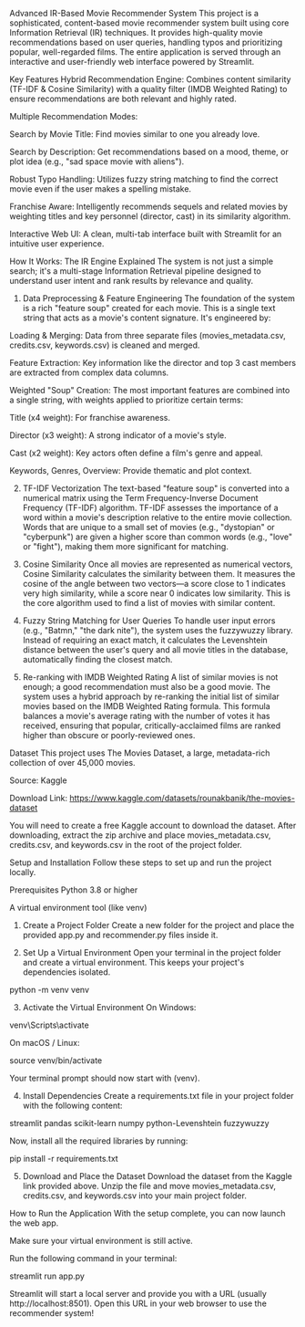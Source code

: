Advanced IR-Based Movie Recommender System
This project is a sophisticated, content-based movie recommender system built using core Information Retrieval (IR) techniques. It provides high-quality movie recommendations based on user queries, handling typos and prioritizing popular, well-regarded films. The entire application is served through an interactive and user-friendly web interface powered by Streamlit.

Key Features
Hybrid Recommendation Engine: Combines content similarity (TF-IDF & Cosine Similarity) with a quality filter (IMDB Weighted Rating) to ensure recommendations are both relevant and highly rated.

Multiple Recommendation Modes:

Search by Movie Title: Find movies similar to one you already love.

Search by Description: Get recommendations based on a mood, theme, or plot idea (e.g., "sad space movie with aliens").

Robust Typo Handling: Utilizes fuzzy string matching to find the correct movie even if the user makes a spelling mistake.

Franchise Aware: Intelligently recommends sequels and related movies by weighting titles and key personnel (director, cast) in its similarity algorithm.

Interactive Web UI: A clean, multi-tab interface built with Streamlit for an intuitive user experience.

How It Works: The IR Engine Explained
The system is not just a simple search; it's a multi-stage Information Retrieval pipeline designed to understand user intent and rank results by relevance and quality.

1. Data Preprocessing & Feature Engineering
The foundation of the system is a rich "feature soup" created for each movie. This is a single text string that acts as a movie's content signature. It's engineered by:

Loading & Merging: Data from three separate files (movies_metadata.csv, credits.csv, keywords.csv) is cleaned and merged.

Feature Extraction: Key information like the director and top 3 cast members are extracted from complex data columns.

Weighted "Soup" Creation: The most important features are combined into a single string, with weights applied to prioritize certain terms:

Title (x4 weight): For franchise awareness.

Director (x3 weight): A strong indicator of a movie's style.

Cast (x2 weight): Key actors often define a film's genre and appeal.

Keywords, Genres, Overview: Provide thematic and plot context.

2. TF-IDF Vectorization
The text-based "feature soup" is converted into a numerical matrix using the Term Frequency-Inverse Document Frequency (TF-IDF) algorithm. TF-IDF assesses the importance of a word within a movie's description relative to the entire movie collection. Words that are unique to a small set of movies (e.g., "dystopian" or "cyberpunk") are given a higher score than common words (e.g., "love" or "fight"), making them more significant for matching.

3. Cosine Similarity
Once all movies are represented as numerical vectors, Cosine Similarity calculates the similarity between them. It measures the cosine of the angle between two vectors—a score close to 1 indicates very high similarity, while a score near 0 indicates low similarity. This is the core algorithm used to find a list of movies with similar content.

4. Fuzzy String Matching for User Queries
To handle user input errors (e.g., "Batmn," "the dark nite"), the system uses the fuzzywuzzy library. Instead of requiring an exact match, it calculates the Levenshtein distance between the user's query and all movie titles in the database, automatically finding the closest match.

5. Re-ranking with IMDB Weighted Rating
A list of similar movies is not enough; a good recommendation must also be a good movie. The system uses a hybrid approach by re-ranking the initial list of similar movies based on the IMDB Weighted Rating formula. This formula balances a movie's average rating with the number of votes it has received, ensuring that popular, critically-acclaimed films are ranked higher than obscure or poorly-reviewed ones.

Dataset
This project uses The Movies Dataset, a large, metadata-rich collection of over 45,000 movies.

Source: Kaggle

Download Link: https://www.kaggle.com/datasets/rounakbanik/the-movies-dataset

You will need to create a free Kaggle account to download the dataset. After downloading, extract the zip archive and place movies_metadata.csv, credits.csv, and keywords.csv in the root of the project folder.

Setup and Installation
Follow these steps to set up and run the project locally.

Prerequisites
Python 3.8 or higher

A virtual environment tool (like venv)

1. Create a Project Folder
Create a new folder for the project and place the provided app.py and recommender.py files inside it.

2. Set Up a Virtual Environment
Open your terminal in the project folder and create a virtual environment. This keeps your project's dependencies isolated.

python -m venv venv

3. Activate the Virtual Environment
On Windows:

venv\Scripts\activate

On macOS / Linux:

source venv/bin/activate

Your terminal prompt should now start with (venv).

4. Install Dependencies
Create a requirements.txt file in your project folder with the following content:

streamlit
pandas
scikit-learn
numpy
python-Levenshtein
fuzzywuzzy

Now, install all the required libraries by running:

pip install -r requirements.txt

5. Download and Place the Dataset
Download the dataset from the Kaggle link provided above. Unzip the file and move movies_metadata.csv, credits.csv, and keywords.csv into your main project folder.

How to Run the Application
With the setup complete, you can now launch the web app.

Make sure your virtual environment is still active.

Run the following command in your terminal:

streamlit run app.py

Streamlit will start a local server and provide you with a URL (usually http://localhost:8501). Open this URL in your web browser to use the recommender system!
